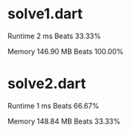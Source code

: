 # solve1.dart

Runtime 2 ms Beats 33.33%

Memory 146.90 MB Beats 100.00%

# solve2.dart

Runtime 1 ms Beats 66.67%

Memory 148.84 MB Beats 33.33%

